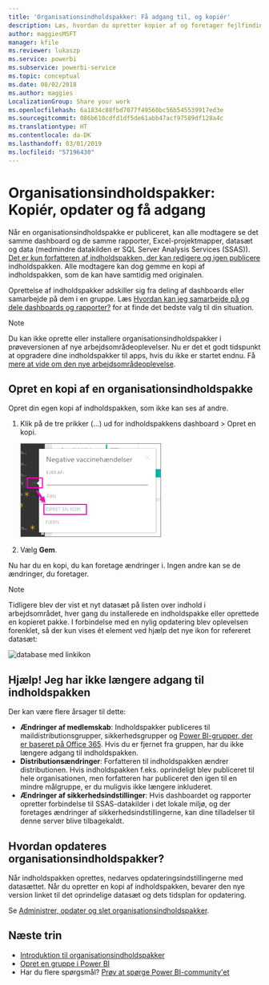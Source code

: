 ```yaml
---
title: 'Organisationsindholdspakker: Få adgang til, og kopiér'
description: Læs, hvordan du opretter kopier af og foretager fejlfinding af adgang til organisationsindholdspakkerne i Power BI
author: maggiesMSFT
manager: kfile
ms.reviewer: lukaszp
ms.service: powerbi
ms.subservice: powerbi-service
ms.topic: conceptual
ms.date: 08/02/2018
ms.author: maggies
LocalizationGroup: Share your work
ms.openlocfilehash: 6a1834c88fbd7077f49560bc56b545539917ed3e
ms.sourcegitcommit: 086b610cdfd1df5de61abb47acf97589df128a4c
ms.translationtype: HT
ms.contentlocale: da-DK
ms.lasthandoff: 03/01/2019
ms.locfileid: "57196430"
---
```

# <a name="organizational-content-packs-copy-refresh-and-get-access"></a>Organisationsindholdspakker: Kopiér, opdater og få adgang

Når en organisationsindholdspakke er publiceret, kan alle modtagere se det samme dashboard og de samme rapporter, Excel-projektmapper, datasæt og data (medmindre datakilden er SQL Server Analysis Services (SSAS)).  [Det er kun forfatteren af indholdspakken, der kan redigere og igen publicere](service-organizational-content-pack-manage-update-delete.md) indholdspakken.  Alle modtagere kan dog gemme en kopi af indholdspakken, som de kan have samtidig med originalen.

Oprettelse af indholdspakker adskiller sig fra deling af dashboards eller samarbejde på dem i en gruppe. Læs [Hvordan kan jeg samarbejde på og dele dashboards og rapporter?](service-how-to-collaborate-distribute-dashboards-reports.md) for at finde det bedste valg til din situation.

> [!NOTE]
> Du kan ikke oprette eller installere organisationsindholdspakker i prøveversionen af nye arbejdsområdeoplevelser. Nu er det et godt tidspunkt at opgradere dine indholdspakker til apps, hvis du ikke er startet endnu. Få [mere at vide om den nye arbejdsområdeoplevelse](service-create-the-new-workspaces.md).
> 

## <a name="create-a-copy-of-an-organizational-content-pack"></a>Opret en kopi af en organisationsindholdspakke
Opret din egen kopi af indholdspakken, som ikke kan ses af andre.

1. Klik på de tre prikker (...) ud for indholdspakkens dashboard > Opret en kopi.
   
    ![](media/service-organizational-content-pack-copy-refresh-access/power-bi-create-copy-organizational-content-pack.png)
2. Vælg **Gem**.  

Nu har du en kopi, du kan foretage ændringer i. Ingen andre kan se de ændringer, du foretager.

> [!NOTE]
> Tidligere blev der vist et nyt datasæt på listen over indhold i arbejdsområdet, hver gang du installerede en indholdspakke eller oprettede en kopieret pakke. I forbindelse med en nylig opdatering blev oplevelsen forenklet, så der kun vises ét element ved hjælp det nye ikon for refereret datasæt:
>
> ![database med linkikon](media/service-organizational-content-pack-copy-refresh-access/power-bi-dataset-reference-icon.png)
> 

## <a name="help--i-can-no-longer-access-the-content-pack"></a>Hjælp!  Jeg har ikke længere adgang til indholdspakken
Der kan være flere årsager til dette:

* **Ændringer af medlemskab**:  Indholdspakker publiceres til maildistributionsgrupper, sikkerhedsgrupper og [Power BI-grupper, der er baseret på Office 365](https://support.office.com/article/Create-a-group-in-Office-365-7124dc4c-1de9-40d4-b096-e8add19209e9).  Hvis du er fjernet fra gruppen, har du ikke længere adgang til indholdspakken.
* **Distributionsændringer**: Forfatteren til indholdspakken ændrer distributionen. Hvis indholdspakken f.eks. oprindeligt blev publiceret til hele organisationen, men forfatteren har publiceret den igen til en mindre målgruppe, er du muligvis ikke længere inkluderet.
* **Ændringer af sikkerhedsindstillinger**: Hvis dashboardet og rapporter opretter forbindelse til SSAS-datakilder i det lokale miljø, og der foretages ændringer af sikkerhedsindstillingerne, kan dine tilladelser til denne server blive tilbagekaldt.

## <a name="how-are-organizational-content-packs-refreshed"></a>Hvordan opdateres organisationsindholdspakker?
Når indholdspakken oprettes, nedarves opdateringsindstillingerne med datasættet.  Når du opretter en kopi af indholdspakken, bevarer den nye version linket til det oprindelige datasæt og dets tidsplan for opdatering. 

Se [Administrer, opdater og slet organisationsindholdspakker](service-organizational-content-pack-manage-update-delete.md).

## <a name="next-steps"></a>Næste trin
* [Introduktion til organisationsindholdspakker](service-organizational-content-pack-introduction.md)
* [Opret en gruppe i Power BI](service-create-distribute-apps.md)
* Har du flere spørgsmål? [Prøv at spørge Power BI-community'et](http://community.powerbi.com/)


